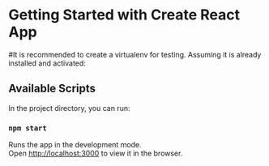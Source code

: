 # Getting Started with Create React App

#It is recommended to create a virtualenv for testing. Assuming it is already installed and activated:

## Available Scripts

In the project directory, you can run:

### `npm start`

Runs the app in the development mode.\
Open [http://localhost:3000](http://localhost:3000) to view it in the browser.



